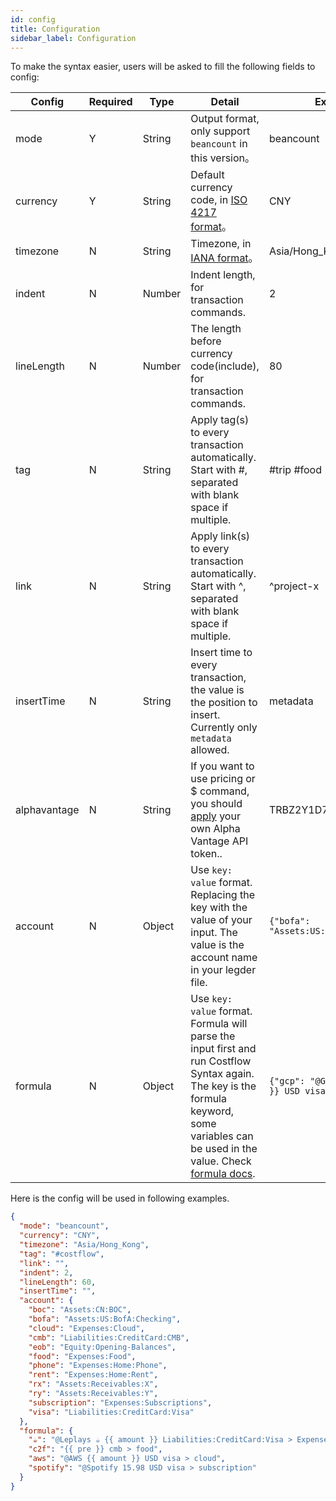 ```yaml
---
id: config
title: Configuration
sidebar_label: Configuration
---
```


To make the syntax easier, users will be asked to fill the following fields to config:

| Config       | Required | Type   | Detail                                                                                                                                                                                                                                                                                                        | Example                                            |
| ------------ | -------- | ------ | ------------------------------------------------------------------------------------------------------------------------------------------------------------------------------------------------------------------------------------------------------------------------------------------------------------- | -------------------------------------------------- |
| mode         | Y        | String | Output format, only support `beancount` in this version。                                                                                                                                                                                                                                                     | beancount                                          |
| currency     | Y        | String | Default currency code, in [ISO 4217 format](https://en.wikipedia.org/wiki/ISO_4217)。                                                                                                                                                                                                                         | CNY                                                |
| timezone     | N        | String | Timezone, in [IANA format](https://www.iana.org/time-zones)。                                                                                                                                                                                                                                                 | Asia/Hong_Kong                                     |
| indent       | N        | Number | Indent length, for transaction commands.                                                                                                                                                                                                                                                                      | 2                                                  |
| lineLength   | N        | Number | The length before currency code(include), for transaction commands.                                                                                                                                                                                                                                           | 80                                                 |
| tag          | N        | String | Apply tag(s) to every transaction automatically. Start with #, separated with blank space if multiple.                                                                                                                                                                                                        | \#trip \#food                                      |
| link         | N        | String | Apply link(s) to every transaction automatically. Start with ^, separated with blank space if multiple.                                                                                                                                                                                                       | ^project-x                                         |
| insertTime   | N        | String | Insert time to every transaction, the value is the position to insert. Currently only `metadata` allowed.                                                                                                                                                                                                     | metadata                                           |
| alphavantage | N        | String | If you want to use pricing or \$ command, you should [apply](https://www.alphavantage.co/support/) your own Alpha Vantage API token.. | TRBZ2Y1D7TN0ZHFO                                   |
| account  | N        | Object | Use `key: value` format. Replacing the key with the value of your input. The value is the account name in your legder file.                                                                                                                                                                                   | `{"bofa": "Assets:US:BofA:Checking"}`              |
| formula      | N        | Object | Use `key: value` format. Formula will parse the input first and run Costflow Syntax again. The key is the formula keyword, some variables can be used in the value. Check [formula docs](/docs/syntax/formula).                                                                                                           | `{"gcp": "@Google {{ amount }} USD visa > cloud"}` |


Here is the config will be used in following examples.

```json
{
  "mode": "beancount",
  "currency": "CNY",
  "timezone": "Asia/Hong_Kong",
  "tag": "#costflow",
  "link": "",
  "indent": 2,
  "lineLength": 60,
  "insertTime": "",
  "account": {
    "boc": "Assets:CN:BOC",
    "bofa": "Assets:US:BofA:Checking",
    "cloud": "Expenses:Cloud",
    "cmb": "Liabilities:CreditCard:CMB",
    "eob": "Equity:Opening-Balances",
    "food": "Expenses:Food",
    "phone": "Expenses:Home:Phone",
    "rent": "Expenses:Home:Rent",
    "rx": "Assets:Receivables:X",
    "ry": "Assets:Receivables:Y",
    "subscription": "Expenses:Subscriptions",
    "visa": "Liabilities:CreditCard:Visa"
  },
  "formula": {
    "☕️": "@Leplays ☕️ {{ amount }} Liabilities:CreditCard:Visa > Expenses:Coffee",
    "c2f": "{{ pre }} cmb > food",
    "aws": "@AWS {{ amount }} USD visa > cloud",
    "spotify": "@Spotify 15.98 USD visa > subscription"
  }
}
```
